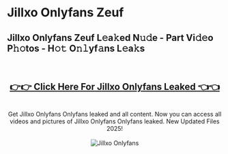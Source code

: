 # Jillxo Onlyfans Zeuf

<h2>Jillxo Onlyfans Zeuf  L𝚎a𝚔ed N𝚞𝚍e - Part Vi𝚍𝚎o P𝚑𝚘tos - H𝚘𝚝 O𝚗𝚕yf𝚊ns L𝚎a𝚔s</h2>
<br>
<div align="center">
<h2><a href="https://213.232.235.80/live/video.php?q=jillxo-onlyfans" rel="nofollow">👉👉 Click Here For Jillxo Onlyfans Leaked 👈👈</a></h2>

<br>
Get Jillxo Onlyfans Onlyfans leaked and all content. Now you can access all videos and pictures of Jillxo Onlyfans Onlyfans leaked. New Updated Files 2025!
<br>
<br>
<a href="https://213.232.235.80/live/video.php?q=jillxo-onlyfans" rel="nofollow" data-target="animated-image.originalLink"><img src="https://i.imgur.com/dJHk4Zq.gif" alt="Jillxo Onlyfans" style="max-width: 100%; display: inline-block;" data-target="animated-image.originalImage"></a>
</div>
<br>